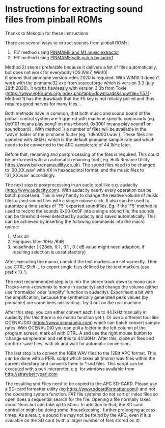 # Instructions for extracting sound files from pinball ROMs

Thanks to Mokopin for these instructions

There are several ways to extract sounds from pinball ROMs:
1) 'F5' method using [PINMAME and M1 music extractor](https://www.vpforums.org/index.php?app=tutorials&article=54)  
2) 'F6' method using [PINMAME with patch by lucky1](https://vpuniverse.com/forums/topic/4489-pinmame-altsound-editor/)

Method 2) seems preferable because it delivers a list of files automatically, but does not work for everybody (OS Win7, Win10)  
It seems that pinmame version >dec 2020 is required. With WIN10 It doesn't work with the pinmame32.exe from sourceforge which is version 3.3 (july 29th,2020). It works flawlessly with version 3.3b from Toxie (https://www.vpforums.org/index.php?app=downloads&showfile=11571)  
Method 1) has the drawback that the F5 key is not reliably polled and thus requires good nerves for many files...

Both methods have in common, that both music and sound board of the pinball control system are triggered with machine specific commands (eg. 0x0101 means play song1 on musicboard, 0x0001 means play sound1 on soundboard) . With method 1) a number of files will be available in the 'wave' folder of the pinmame folder (eg. 'rdkn0001.wav').  These files are sampled with 48kHz which is the default pinmame sample rate and which needs to be converted to the APC samplerate of 44.1kHz later.

Before that, renaming and postprocessing of the files is required. This could be performed with an automatic renaming tool ( eg. Bulk Rename Utility https://www.bulkrenameutility.co.uk). The sound files need to be changed to '00_XX.wav' with XX in hexadecimal format, and the music files to '01_XX.wav' accordingly.

The next step is postprocessing in an audio tool like e.g. audacity (http://www.audacity.com). With audacity nearly every operation can be batch processed. This is very handy to change the relative volume of music files or/and sound files with a single mouse click.
It also can be used to automize a time series of 'F5' exported soundfiles. Eg. if the 'F5' method is used to record the sounds 0x00-0x0F into a single sound file, the sounds can be threshold-level detected by audacity and saved automatically.
This can be achieved by inserting the following commands into the macro queue:

1) Mark all
2) Highpass filter 10Hz /6dB
3) noisefinder (-)28db, 0.1 , 0.1 , 0  ( dB value might need adaption, if resulting selection is unsatisfactory)

After executing the macro, check if the text markers are set correctly. Then use CTRL-Shift-L to export single files defined by the text markers (use prefix '0_').

The next recommended step is to mix the stereo track down to mono (use Tracks->mix->downmix to mono in audacity) and change the volume (either use 'normalize' oder 'amplify' function in audacity). Experiment a bit with the amplification, because the synthetically generated peak values (by pinmame) are sometimes misleading. Try it out on the real machine.

After this step, you can either convert each file to 44.1kHz manually in audacity (for this there is no macro function yet ). Or use a different tool like OCENAUDIO (https://www.ocenaudio.com) which can batch convert sample rates. With OCENAUDIO you can pull a folder in the left column of the program screen, mark all with CTRL-A and use the right mouse button to 'change samplerate' and set this to 44100Hz. After this, close all files and confirm 'save files' with ok and wait for automatic conversion.

The last step is to convert the 16Bit WAV files to the 12Bit APC format. This can be done with a PERL script which takes all (mono) wav files within the current directory and converts them to *.snd files. This script can be executed with a perl interpreter, e.g. for windows available from http://strawberryperl.com

The resulting snd Files need to be copied to the APC SD-CARD. Please use a SD-card formatter utility (eg https://www.sdcardformatter.com/) and not the operating system function.  FAT file systems do not sort or index files so open does a sequential search for the file. Opening a file normally takes about 15ms but can take up to 50ms. In addition to that, the SD card controller might be doing some 'housekeeping', further prolonging access times. As a result, a sound file may not be found by the APC, even if it is available on the SD card (with a larger number of files stored on it). 
